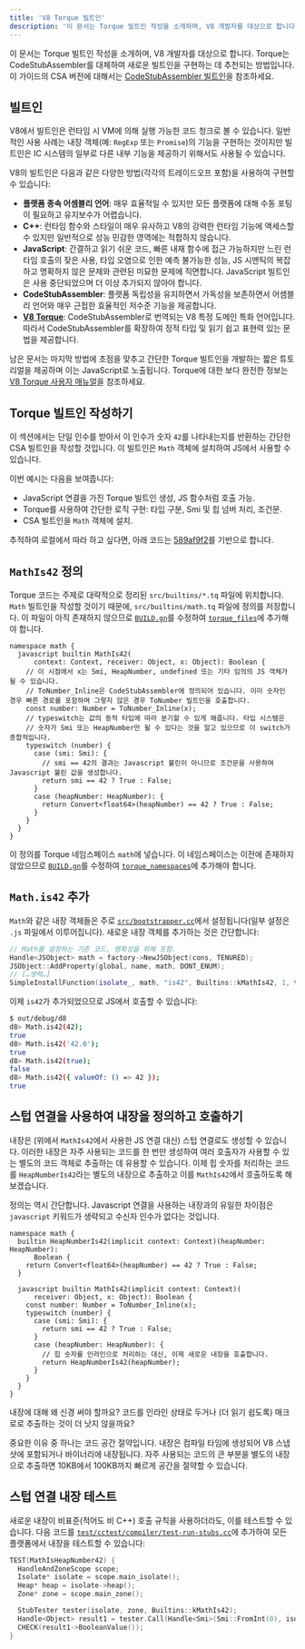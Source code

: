 ```yaml
---
title: 'V8 Torque 빌트인'
description: '이 문서는 Torque 빌트인 작성을 소개하며, V8 개발자를 대상으로 합니다.'
---
```

이 문서는 Torque 빌트인 작성을 소개하며, V8 개발자를 대상으로 합니다. Torque는 CodeStubAssembler를 대체하여 새로운 빌트인을 구현하는 데 추천되는 방법입니다. 이 가이드의 CSA 버전에 대해서는 [CodeStubAssembler 빌트인](/docs/csa-builtins)을 참조하세요.

## 빌트인

V8에서 빌트인은 런타임 시 VM에 의해 실행 가능한 코드 청크로 볼 수 있습니다. 일반적인 사용 사례는 내장 객체(예: `RegExp` 또는 `Promise`)의 기능을 구현하는 것이지만 빌트인은 IC 시스템의 일부로 다른 내부 기능을 제공하기 위해서도 사용될 수 있습니다.

V8의 빌트인은 다음과 같은 다양한 방법(각각의 트레이드오프 포함)을 사용하여 구현할 수 있습니다:

- **플랫폼 종속 어셈블리 언어**: 매우 효율적일 수 있지만 모든 플랫폼에 대해 수동 포팅이 필요하고 유지보수가 어렵습니다.
- **C++**: 런타임 함수와 스타일이 매우 유사하고 V8의 강력한 런타임 기능에 액세스할 수 있지만 일반적으로 성능 민감한 영역에는 적합하지 않습니다.
- **JavaScript**: 간결하고 읽기 쉬운 코드, 빠른 내재 함수에 접근 가능하지만 느린 런타임 호출의 잦은 사용, 타입 오염으로 인한 예측 불가능한 성능, JS 시맨틱의 복잡하고 명확하지 않은 문제와 관련된 미묘한 문제에 직면합니다. JavaScript 빌트인은 사용 중단되었으며 더 이상 추가되지 않아야 합니다.
- **CodeStubAssembler**: 플랫폼 독립성을 유지하면서 가독성을 보존하면서 어셈블리 언어와 매우 근접한 효율적인 저수준 기능을 제공합니다.
- **[V8 Torque](/docs/torque)**: CodeStubAssembler로 번역되는 V8 특정 도메인 특화 언어입니다. 따라서 CodeStubAssembler를 확장하여 정적 타입 및 읽기 쉽고 표현력 있는 문법을 제공합니다.

남은 문서는 마지막 방법에 초점을 맞추고 간단한 Torque 빌트인을 개발하는 짧은 튜토리얼을 제공하며 이는 JavaScript로 노출됩니다. Torque에 대한 보다 완전한 정보는 [V8 Torque 사용자 매뉴얼](/docs/torque)을 참조하세요.

## Torque 빌트인 작성하기

이 섹션에서는 단일 인수를 받아서 이 인수가 숫자 `42`를 나타내는지를 반환하는 간단한 CSA 빌트인을 작성할 것입니다. 이 빌트인은 `Math` 객체에 설치하여 JS에서 사용할 수 있습니다.

이번 예시는 다음을 보여줍니다:

- JavaScript 연결을 가진 Torque 빌트인 생성, JS 함수처럼 호출 가능.
- Torque를 사용하여 간단한 로직 구현: 타입 구분, Smi 및 힙 넘버 처리, 조건문.
- CSA 빌트인을 `Math` 객체에 설치.

추적하여 로컬에서 따라 하고 싶다면, 아래 코드는 [589af9f2](https://chromium.googlesource.com/v8/v8/+/589af9f257166f66774b4fb3008cd09f192c2614)를 기반으로 합니다.

## `MathIs42` 정의

Torque 코드는 주제로 대략적으로 정리된 `src/builtins/*.tq` 파일에 위치합니다. `Math` 빌트인을 작성할 것이기 때문에, `src/builtins/math.tq` 파일에 정의를 저장합니다. 이 파일이 아직 존재하지 않으므로 [`BUILD.gn`](https://cs.chromium.org/chromium/src/v8/BUILD.gn)를 수정하여 [`torque_files`](https://cs.chromium.org/chromium/src/v8/BUILD.gn?l=914&rcl=589af9f257166f66774b4fb3008cd09f192c2614)에 추가해야 합니다.

```torque
namespace math {
  javascript builtin MathIs42(
      context: Context, receiver: Object, x: Object): Boolean {
    // 이 시점에서 x는 Smi, HeapNumber, undefined 또는 기타 임의의 JS 객체가 될 수 있습니다.
    // ToNumber_Inline은 CodeStubAssembler에 정의되어 있습니다. 이미 숫자인 경우 빠른 경로를 포함하며 그렇지 않은 경우 ToNumber 빌트인을 호출합니다.
    const number: Number = ToNumber_Inline(x);
    // typeswitch는 값의 동적 타입에 따라 분기할 수 있게 해줍니다. 타입 시스템은
    // 숫자가 Smi 또는 HeapNumber만 될 수 있다는 것을 알고 있으므로 이 switch가 종합적입니다.
    typeswitch (number) {
      case (smi: Smi): {
        // smi == 42의 결과는 Javascript 불린이 아니므로 조건문을 사용하여 Javascript 불린 값을 생성합니다.
        return smi == 42 ? True : False;
      }
      case (heapNumber: HeapNumber): {
        return Convert<float64>(heapNumber) == 42 ? True : False;
      }
    }
  }
}
```

이 정의를 Torque 네임스페이스 `math`에 넣습니다. 이 네임스페이스는 이전에 존재하지 않았으므로 [`BUILD.gn`](https://cs.chromium.org/chromium/src/v8/BUILD.gn)를 수정하여 [`torque_namespaces`](https://cs.chromium.org/chromium/src/v8/BUILD.gn?l=933&rcl=589af9f257166f66774b4fb3008cd09f192c2614)에 추가해야 합니다.

## `Math.is42` 추가

`Math`와 같은 내장 객체들은 주로 [`src/bootstrapper.cc`](https://cs.chromium.org/chromium/src/v8/src/bootstrapper.cc?q=src/bootstrapper.cc+package:%5Echromium$&l=1)에서 설정됩니다(일부 설정은 `.js` 파일에서 이루어집니다). 새로운 내장 객체를 추가하는 것은 간단합니다:

```cpp
// Math를 설정하는 기존 코드, 명확성을 위해 포함.
Handle<JSObject> math = factory->NewJSObject(cons, TENURED);
JSObject::AddProperty(global, name, math, DONT_ENUM);
// […생략…]
SimpleInstallFunction(isolate_, math, "is42", Builtins::kMathIs42, 1, true);
```

이제 `is42`가 추가되었으므로 JS에서 호출할 수 있습니다:

```bash
$ out/debug/d8
d8> Math.is42(42);
true
d8> Math.is42('42.0');
true
d8> Math.is42(true);
false
d8> Math.is42({ valueOf: () => 42 });
true
```

## 스텁 연결을 사용하여 내장을 정의하고 호출하기

내장은 (위에서 `MathIs42`에서 사용한 JS 연결 대신) 스텁 연결로도 생성할 수 있습니다. 이러한 내장은 자주 사용되는 코드를 한 번만 생성하여 여러 호출자가 사용할 수 있는 별도의 코드 객체로 추출하는 데 유용할 수 있습니다. 이제 힙 숫자를 처리하는 코드를 `HeapNumberIs42`라는 별도의 내장으로 추출하고 이를 `MathIs42`에서 호출하도록 해보겠습니다.

정의는 역시 간단합니다. Javascript 연결을 사용하는 내장과의 유일한 차이점은 `javascript` 키워드가 생략되고 수신자 인수가 없다는 것입니다.

```torque
namespace math {
  builtin HeapNumberIs42(implicit context: Context)(heapNumber: HeapNumber):
      Boolean {
    return Convert<float64>(heapNumber) == 42 ? True : False;
  }

  javascript builtin MathIs42(implicit context: Context)(
      receiver: Object, x: Object): Boolean {
    const number: Number = ToNumber_Inline(x);
    typeswitch (number) {
      case (smi: Smi): {
        return smi == 42 ? True : False;
      }
      case (heapNumber: HeapNumber): {
        // 힙 숫자를 인라인으로 처리하는 대신, 이제 새로운 내장을 호출합니다.
        return HeapNumberIs42(heapNumber);
      }
    }
  }
}
````

내장에 대해 왜 신경 써야 할까요? 코드를 인라인 상태로 두거나 (더 읽기 쉽도록) 매크로로 추출하는 것이 더 낫지 않을까요?

중요한 이유 중 하나는 코드 공간 절약입니다. 내장은 컴파일 타임에 생성되어 V8 스냅샷에 포함되거나 바이너리에 내장됩니다. 자주 사용되는 코드의 큰 부분을 별도의 내장으로 추출하면 10KB에서 100KB까지 빠르게 공간을 절약할 수 있습니다.

## 스텁 연결 내장 테스트

새로운 내장이 비표준(적어도 비 C++) 호출 규칙을 사용하더라도, 이를 테스트할 수 있습니다. 다음 코드를 [`test/cctest/compiler/test-run-stubs.cc`](https://cs.chromium.org/chromium/src/v8/test/cctest/compiler/test-run-stubs.cc)에 추가하여 모든 플랫폼에서 내장을 테스트할 수 있습니다:

```cpp
TEST(MathIsHeapNumber42) {
  HandleAndZoneScope scope;
  Isolate* isolate = scope.main_isolate();
  Heap* heap = isolate->heap();
  Zone* zone = scope.main_zone();

  StubTester tester(isolate, zone, Builtins::kMathIs42);
  Handle<Object> result1 = tester.Call(Handle<Smi>(Smi::FromInt(0), isolate));
  CHECK(result1->BooleanValue());
}
```
